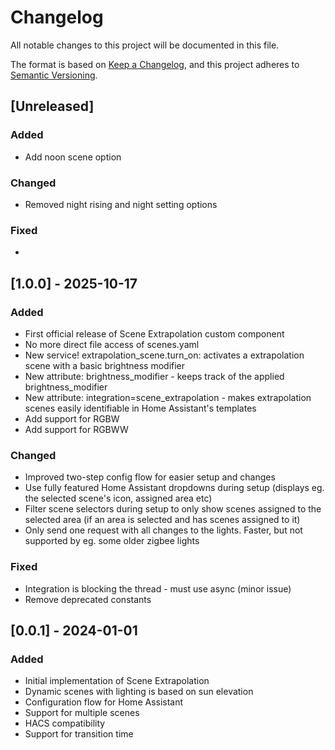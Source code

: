 # Changelog

All notable changes to this project will be documented in this file.

The format is based on [Keep a Changelog](https://keepachangelog.com/en/1.0.0/),
and this project adheres to [Semantic Versioning](https://semver.org/spec/v2.0.0.html).

## [Unreleased]

### Added

- Add noon scene option

### Changed

- Removed night rising and night setting options

### Fixed

-

## [1.0.0] - 2025-10-17

### Added

- First official release of Scene Extrapolation custom component
- No more direct file access of scenes.yaml
- New service! extrapolation_scene.turn_on: activates a extrapolation scene with a basic brightness modifier
- New attribute: brightness_modifier - keeps track of the applied brightness_modifier
- New attribute: integration=scene_extrapolation - makes extrapolation scenes easily identifiable in Home Assistant's templates
- Add support for RGBW
- Add support for RGBWW

### Changed

- Improved two-step config flow for easier setup and changes
- Use fully featured Home Assistant dropdowns during setup (displays eg. the selected scene's icon, assigned area etc)
- Filter scene selectors during setup to only show scenes assigned to the selected area (if an area is selected and has scenes assigned to it)
- Only send one request with all changes to the lights. Faster, but not supported by eg. some older zigbee lights

### Fixed

- Integration is blocking the thread - must use async (minor issue)
- Remove deprecated constants

## [0.0.1] - 2024-01-01

### Added

- Initial implementation of Scene Extrapolation
- Dynamic scenes with lighting is based on sun elevation
- Configuration flow for Home Assistant
- Support for multiple scenes
- HACS compatibility
- Support for transition time
